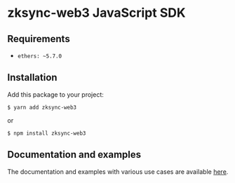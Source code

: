 # zksync-web3 JavaScript SDK

## Requirements

-   `ethers: ~5.7.0`

## Installation

Add this package to your project:

```shell
$ yarn add zksync-web3
```

or

```shell
$ npm install zksync-web3
```

## Documentation and examples

The documentation and examples with various use cases are available [here](https://era.zksync.io/docs/api/js/).
